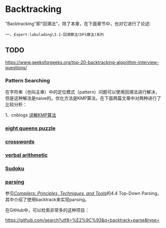 # Backtracking

"Backtracking"即"回溯法"，除了本章，在下面章节中，也对它进行了论述:

一、`Expert-labuladong\3.1-回溯算法(DFS算法)系列`



## TODO

https://www.geeksforgeeks.org/top-20-backtracking-algorithm-interview-questions/



### Pattern Searching

在字符串（也叫主串）中的定位模式（pattern）问题可以使用回溯法进行解决，但是这种解法是naive的。优化方法是KMP算法，在下面两篇文章中对两种进行了比较分析：

1、cnblogs [详解KMP算法](https://www.cnblogs.com/yjiyjige/p/3263858.html)



### [eight queens puzzle](https://en.wikipedia.org/wiki/Eight_queens_puzzle)



### [crosswords](https://en.wikipedia.org/wiki/Crosswords)



### [verbal arithmetic](https://en.wikipedia.org/wiki/Verbal_arithmetic)





### [Sudoku](https://en.wikipedia.org/wiki/Algorithmics_of_sudoku)





### [parsing](https://en.wikipedia.org/wiki/Parsing) 

参见[*Compilers: Principles, Techniques, and Tools*](https://en.wikipedia.org/wiki/Compilers:_Principles,_Techniques,_and_Tools)的4.4 Top-Down Parsing，其中介绍了使用backtrack来实现parsing。



在GitHub中，可以检索非常多的这种项目：

https://github.com/search?utf8=%E2%9C%93&q=backtrack+parse&type=